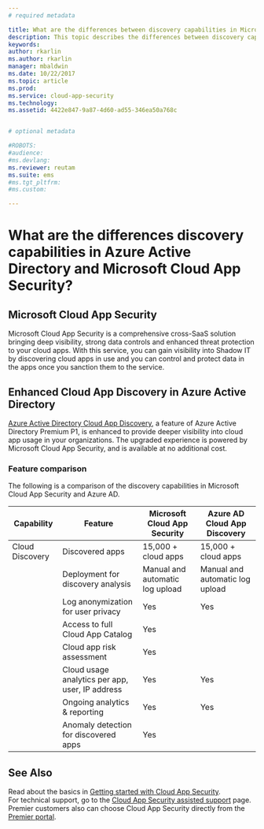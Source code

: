 ```yaml
---
# required metadata

title: What are the differences between discovery capabilities in Microsoft Cloud App Security and Azure AD? | Microsoft Docs
description: This topic describes the differences between discovery capabilities in Microsoft Cloud App Security and Azure AD.
keywords:
author: rkarlin
ms.author: rkarlin
manager: mbaldwin
ms.date: 10/22/2017
ms.topic: article
ms.prod:
ms.service: cloud-app-security
ms.technology:
ms.assetid: 4422e847-9a87-4d60-ad55-346ea50a768c


# optional metadata

#ROBOTS:
#audience:
#ms.devlang:
ms.reviewer: reutam
ms.suite: ems
#ms.tgt_pltfrm:
#ms.custom:

---
```

# What are the differences discovery capabilities in Azure Active Directory and Microsoft Cloud App Security?

## Microsoft Cloud App Security 

Microsoft Cloud App Security is a comprehensive cross-SaaS solution bringing deep visibility, strong data controls and enhanced threat protection to your cloud apps. With this service, you can gain visibility into Shadow IT by discovering cloud apps in use and you can control and protect data in the apps once you sanction them to the service. 

## Enhanced Cloud App Discovery in Azure Active Directory

[Azure Active Directory Cloud App Discovery](https://aka.ms/caddocsnew), a feature of Azure Active Directory Premium P1, is enhanced to provide deeper visibility into cloud app usage in your organizations. The upgraded experience is powered by Microsoft Cloud App Security, and is available at no additional cost. 

### Feature comparison

The following is a comparison of the discovery capabilities in Microsoft Cloud App Security and Azure AD.

|Capability|Feature|Microsoft Cloud App Security|Azure AD Cloud App Discovery|
|----|----|----|----|
|Cloud Discovery|Discovered apps|15,000 + cloud apps|15,000 + cloud apps|
||Deployment for discovery analysis|Manual and automatic log upload|Manual and automatic log upload|
||Log anonymization for user privacy|Yes|Yes|
||Access to full Cloud App Catalog|Yes||
||Cloud app risk assessment|Yes||
||Cloud usage analytics per app, user, IP address|Yes|Yes|
||Ongoing analytics & reporting|Yes|Yes|
||Anomaly detection for discovered apps|Yes||

## See Also  

Read about the basics in [Getting started with Cloud App Security](getting-started-with-cloud-app-security.md).    
For technical support, go to the [Cloud App Security assisted support](http://support.microsoft.com/oas/default.aspx?prid=16031) page.   
Premier customers also can choose Cloud App Security directly from the [Premier portal](https://premier.microsoft.com/).   

